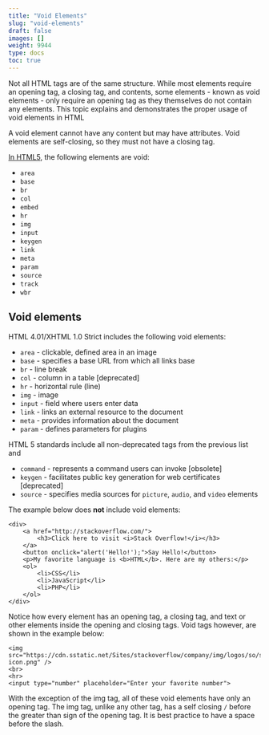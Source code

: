 ```yaml
---
title: "Void Elements"
slug: "void-elements"
draft: false
images: []
weight: 9944
type: docs
toc: true
---
```


Not all HTML tags are of the same structure. While most elements require an opening tag, a closing tag, and contents, some elements - known as void elements - only require an opening tag as they themselves do not contain any elements. This topic explains and demonstrates the proper usage of void elements in HTML

A void element cannot have any content but may have attributes. Void elements are self-closing, so they must not have a closing tag. 

[In HTML5](https://www.w3.org/TR/2014/REC-html5-20141028/syntax.html#void-elements), the following elements are void:

* `area`
* `base`
* `br`
* `col`
* `embed`
* `hr`
* `img`
* `input`
* `keygen`
* `link`
* `meta`
* `param`
* `source`
* `track`
* `wbr`



## Void elements
HTML 4.01/XHTML 1.0 Strict includes the following void elements:

 - `area` - clickable, defined area in an image
 - `base` - specifies a base URL from which all links base
 - `br` - line break
 - `col` - column in a table [deprecated]
 - `hr` - horizontal rule (line)
 - `img` - image
 - `input` - field where users enter data
 - `link` - links an external resource to the document
 - `meta` - provides information about the document
 - `param` - defines parameters for plugins

HTML 5 standards include all non-deprecated tags from the previous list and 

 - `command` - represents a command users can invoke [obsolete]
 - `keygen` - facilitates public key generation for web certificates [deprecated]
 - `source` - specifies media sources for `picture`, `audio`, and `video` elements

The example below does **not** include void elements:

    <div>
        <a href="http://stackoverflow.com/">
            <h3>Click here to visit <i>Stack Overflow!</i></h3>
        </a>
        <button onclick="alert('Hello!');">Say Hello!</button>
        <p>My favorite language is <b>HTML</b>. Here are my others:</p>
        <ol>
            <li>CSS</li>
            <li>JavaScript</li>
            <li>PHP</li>
        </ol>
    </div>

Notice how every element has an opening tag, a closing tag, and text or other elements inside the opening and closing tags. Void tags however, are shown in the example below:

    <img src="https://cdn.sstatic.net/Sites/stackoverflow/company/img/logos/so/so-icon.png" />
    <br>
    <hr>
    <input type="number" placeholder="Enter your favorite number">

With the exception of the img tag, all of these void elements have only an opening tag. The img tag, unlike any other tag, has a self closing `/` before the greater than sign of the opening tag. It is best practice to have a space before the slash.

